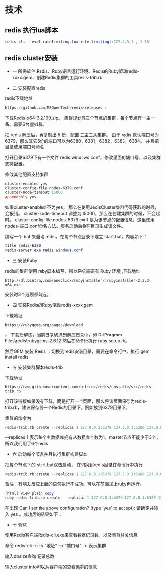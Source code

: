 # 技术

## redis 执行lua脚本
```powershell
redis-cli --eval ratelimiting.lua rate.limitingl:127.0.0.1 , 1-10
```

## redis cluster安装

- 一 所需软件:Redis、Ruby语言运行环境、Redis的Ruby驱动redis-xxxx.gem、创建Redis集群的工具redis-trib.rb


- 二 安装配置redis 

redis下载地址   
```powershell
https://github.com/MSOpenTech/redis/releases ;  
```
下载Redis-x64-3.2.100.zip。
集群规划有三个节点的集群，每个节点有一主一备。需要6台虚拟机。

把 redis 解压后，再复制出 5 份，配置 三主三从集群。 由于 redis 默认端口号为 6379，那么其它5份的端口可以为6380，6381，6382，6383，6384。 并且把目录使用端口号命名



 打开目录6379下有一个文件 redis.windows.conf，修改里面的端口号，以及集群支持配置。



修改其他配置支持集群
```powershell
cluster-enabled yes
cluster-config-file nodes-6379.conf
cluster-node-timeout 15000
appendonly yes
```
如果cluster-enabled 不为yes， 那么在使用JedisCluster集群代码获取的时候，会报错。
cluster-node-timeout 调整为  15000，那么在创建集群的时候，不会超时。
cluster-config-file nodes-6379.conf 是为该节点的配置信息，这里使用 nodes-端口.conf命名方法。服务启动后会在目录生成该文件。



编写一个 bat 来启动 redis，在每个节点目录下建立 start.bat，内容如下：
```powershell
title redis-6380
redis-server.exe redis.windows.conf
```


- 三 安装Ruby

redis的集群使用  ruby脚本编写，所以系统需要有 Ruby 环境 ,下载地址 
```
http://dl.bintray.com/oneclick/rubyinstaller/:rubyinstaller-2.3.3-x64.exe
```


安装时3个选项都勾选。



- 四 安装Redis的Ruby驱动redis-xxxx.gem

下载地址 
```
https://rubygems.org/pages/download
```
， 下载后解压，当前目录切换到解压目录中，如 D:\Program Files\redis\rubygems-2.6.12 然后在命令行执行  ruby setup.rb。



然后GEM 安装 Redis ：切换到redis安装目录，需要在命令行中，执行 gem install redis




- 五 安装集群脚本redis-trib

下载地址  
```
https://raw.githubusercontent.com/antirez/redis/unstable/src/redis-trib.rb
```
 打开该链接如果没有下载，而是打开一个页面，那么将该页面保存为redis-trib.rb，建议保存到一个Redis的目录下，例如放到6379目录下。

集群的命令为 
```powershell
redis-trib.rb create --replicas 1 127.0.0.1:6379 127.0.0.1:6380 127.0.0.1:6381 127.0.0.1:6382 127.0.0.1:6383 127.0.0.1:6384
```
--replicas 1 表示每个主数据库拥有从数据库个数为1。master节点不能少于3个，所以我们用了6个redis



- 六 启动每个节点并且执行集群构建脚本

把每个节点下的 start.bat双击启动， 在切换到redis目录在命令行中执行   
```powershell
redis-trib.rb create --replicas 1 127.0.0.1:6379 127.0.0.1:6380 127.0.0.1:6381 127.0.0.1:6382 127.0.0.1:6383 127.0.0.1:6384
```
备注：有朋友反应上面的语句执行不成功。可以在前面加上ruby再运行。

```powershell
[html] view plain copy
ruby redis-trib.rb create --replicas 1 127.0.0.1:6379 127.0.0.1:6380 127.0.0.1:6381 127.0.0.1:6382 127.0.0.1:6383 127.0.0.1:6384  
```

在出现 Can I set the above configuration? (type 'yes' to accept):   请确定并输入 yes 。成功后的结果如下：





- 七 测试

使用Redis客户端Redis-cli.exe来查看数据记录数，以及集群相关信息

命令 redis-cli –c –h ”地址” –p "端口号" ;  c 表示集群



输入dbsize查询 记录总数



输入cluster info可以从客户端的查看集群的信息

